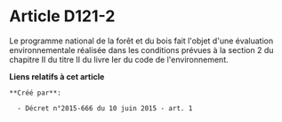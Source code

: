 # Article D121-2

Le programme national de la forêt et du bois fait l'objet d'une évaluation environnementale réalisée dans les conditions
prévues à la section 2 du chapitre II du titre II du livre Ier du code de l'environnement.

**Liens relatifs à cet article**

	**Créé par**:

	  - Décret n°2015-666 du 10 juin 2015 - art. 1
